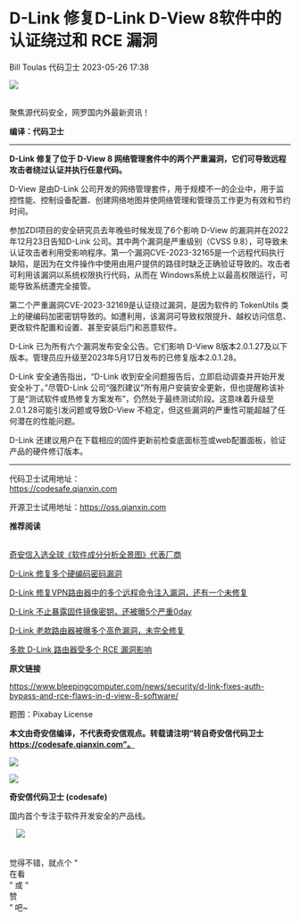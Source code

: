 #  D-Link 修复D-Link D-View 8软件中的认证绕过和 RCE 漏洞   
Bill Toulas  代码卫士   2023-05-26 17:38  
  
![](https://mmbiz.qpic.cn/mmbiz_gif/Az5ZsrEic9ot90z9etZLlU7OTaPOdibteeibJMMmbwc29aJlDOmUicibIRoLdcuEQjtHQ2qjVtZBt0M5eVbYoQzlHiaw/640?wx_fmt=gif "")  
  
   
聚焦源代码安全，网罗国内外最新资讯！  
  
**编译：代码卫士**  
  
****  
**D-Link 修复了位于 D-View 8 网络管理套件中的两个严重漏洞，它们可导致远程攻击者绕过认证并执行任意代码。**  
  
  
  
  
D-View 是由D-Link 公司开发的网络管理套件，用于规模不一的企业中，用于监控性能、控制设备配置、创建网络地图并使网络管理和管理员工作更为有效和节约时间。  
  
参加ZDI项目的安全研究员去年晚些时候发现了6个影响 D-View 的漏洞并在2022年12月23日告知D-Link 公司。其中两个漏洞是严重级别（CVSS 9.8），可导致未认证攻击者利用受影响程序。第一个漏洞CVE-2023-32165是一个远程代码执行缺陷，是因为在文件操作中使用由用户提供的路径时缺乏正确验证导致的。攻击者可利用该漏洞以系统权限执行代码，从而在 Windows系统上以最高权限运行，可能导致系统遭完全接管。  
  
第二个严重漏洞CVE-2023-32169是认证绕过漏洞，是因为软件的 TokenUtils 类上的硬编码加密密钥导致的。如遭利用，该漏洞可导致权限提升、越权访问信息、更改软件配置和设置、甚至安装后门和恶意软件。  
  
D-Link 已为所有六个漏洞发布安全公告。它们影响 D-View 8版本2.0.1.27及以下版本。管理员应升级至2023年5月17日发布的已修复版本2.0.1.28。  
  
D-Link 安全通告指出，“D-Link 收到安全问题报告后，立即启动调查并开始开发安全补丁。”尽管D-Link 公司“强烈建议”所有用户安装安全更新，但也提醒称该补丁是“测试软件或热修复方案发布”，仍然处于最终测试阶段。这意味着升级至2.0.1.28可能引发问题或导致D-View 不稳定，但这些漏洞的严重性可能超越了任何潜在的性能问题。  
  
D-Link 还建议用户在下载相应的固件更新前检查底面标签或web配置面板，验证产品的硬件修订版本。  
  
  
****  
代码卫士试用地址：  
https://codesafe.qianxin.com  
  
开源卫士试用地址：https://oss.qianxin.com  
  
  
  
  
  
  
  
  
  
  
  
  
**推荐阅读**  
  
[](http://mp.weixin.qq.com/s?__biz=MzI2NTg4OTc5Nw==&mid=2247511052&idx=3&sn=fb116392e405ae62e6c339117fffdb59&chksm=ea949d66dde31470758b6ee8f9dbecdb67ef6c0c8af277f26b83b60dbac95748d28db787a4b4&scene=21#wechat_redirect)  
[奇安信入选全球《软件成分分析全景图》代表厂商](http://mp.weixin.qq.com/s?__biz=MzI2NTg4OTc5Nw==&mid=2247515374&idx=1&sn=8b491039bc40f1e5d4e1b29d8c95f9e7&chksm=ea948d84dde30492f8a6c9953f69dbed1f483b6bc9b4480cab641fbc69459d46bab41cdc4859&scene=21#wechat_redirect)  
  
  
[D-Link 修复多个硬编码密码漏洞](http://mp.weixin.qq.com/s?__biz=MzI2NTg4OTc5Nw==&mid=2247506450&idx=3&sn=e93472d0452c2f5615ef9f11c0f4cb71&chksm=ea94eb78dde3626e9370f9fdd70b4dc576638d8253da74e5bd0a3e1371cf537b4869f1577713&scene=21#wechat_redirect)  
  
  
[D-Link 修复VPN路由器中的多个远程命令注入漏洞，还有一个未修复](http://mp.weixin.qq.com/s?__biz=MzI2NTg4OTc5Nw==&mid=2247498584&idx=6&sn=ae761df7a81ed6965f4a2dcde6755e2e&chksm=ea94ca32dde34324055e8c5d633658bc3a97ad1c2ca770d0cd2d85b8c0ddc932b97aa69691d3&scene=21#wechat_redirect)  
  
  
[D-Link 不止暴露固件镜像密钥，还被曝5个严重0day](http://mp.weixin.qq.com/s?__biz=MzI2NTg4OTc5Nw==&mid=2247494275&idx=1&sn=4ef4e6ac706709f704551718f80bba03&chksm=ea94dbe9dde352ffc1eb0a4c086a5df64ad6ed267624f2319095a0ccbd95b45f081397abad92&scene=21#wechat_redirect)  
  
  
[D-Link 老款路由器被曝多个高危漏洞，未完全修复](http://mp.weixin.qq.com/s?__biz=MzI2NTg4OTc5Nw==&mid=2247493529&idx=1&sn=cfc7d888829b44a3984d2fae72f8a8c0&chksm=ea94d6f3dde35fe5f802376b058dc9a8132607f531c9741e44d25973e36c2370a69c0eac42d9&scene=21#wechat_redirect)  
  
  
[多款 D-Link 路由器受多个 RCE 漏洞影响](http://mp.weixin.qq.com/s?__biz=MzI2NTg4OTc5Nw==&mid=2247492059&idx=1&sn=78141a1114ac7f6f0713bc6c9b0f98b5&chksm=ea94d0b1dde359a780689a3261ed3aaa37237f3d9ae820b104ae3fb0dead70d14f65d1a4dc67&scene=21#wechat_redirect)  
  
  
  
  
**原文链接**  
  
  
https://www.bleepingcomputer.com/news/security/d-link-fixes-auth-bypass-and-rce-flaws-in-d-view-8-software/  
  
  
题图：Pixabay License  
  
  
**本文由奇安信编译，不代表奇安信观点。转载请注明“转自奇安信代码卫士 https://codesafe.qianxin.com”。**  
  
  
  
  
![](https://mmbiz.qpic.cn/mmbiz_jpg/oBANLWYScMSf7nNLWrJL6dkJp7RB8Kl4zxU9ibnQjuvo4VoZ5ic9Q91K3WshWzqEybcroVEOQpgYfx1uYgwJhlFQ/640?wx_fmt=jpeg "")  
  
![](https://mmbiz.qpic.cn/mmbiz_jpg/oBANLWYScMSN5sfviaCuvYQccJZlrr64sRlvcbdWjDic9mPQ8mBBFDCKP6VibiaNE1kDVuoIOiaIVRoTjSsSftGC8gw/640?wx_fmt=jpeg "")  
  
**奇安信代码卫士 (codesafe)**  
  
国内首个专注于软件开发安全的产品线。  
  
   ![](https://mmbiz.qpic.cn/mmbiz_gif/oBANLWYScMQ5iciaeKS21icDIWSVd0M9zEhicFK0rbCJOrgpc09iaH6nvqvsIdckDfxH2K4tu9CvPJgSf7XhGHJwVyQ/640?wx_fmt=gif "")  
  
   
觉得不错，就点个 “  
在看  
” 或 "  
赞  
” 吧~  
  
